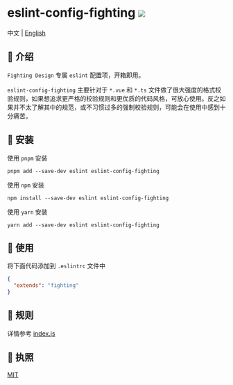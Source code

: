 # eslint-config-fighting <a href="https://www.npmjs.com/package/eslint-config-fighting"><img src="https://badgen.net/npm/v/eslint-config-fighting" /></a>

中文 | <a href="https://github.com/FightingDesign/fighting-design/blob/master/packages/eslint-config/README.en-US.md">English</a>

## 🤟 介绍

`Fighting Design` 专属 `eslint` 配置项，开箱即用。

`eslint-config-fighting` 主要针对于 `*.vue` 和 `*.ts` 文件做了很大强度的格式校验规则，如果想追求更严格的校验规则和更优质的代码风格，可放心使用。反之如果并不太了解其中的规范，或不习惯过多的强制校验规则，可能会在使用中感到十分痛苦。

## 🔑 安装

使用 `pnpm` 安装

```shell
pnpm add --save-dev eslint eslint-config-fighting
```

使用 `npm` 安装

```shell
npm install --save-dev eslint eslint-config-fighting
```

使用 `yarn` 安装

```shell
yarn add --save-dev eslint eslint-config-fighting
```

## 🐳 使用

将下面代码添加到 `.eslintrc` 文件中

```json
{
  "extends": "fighting"
}
```

## 🚧 规则

详情参考 [index.js](https://github.com/FightingDesign/fighting-design/blob/master/packages/eslint-config/index.js)

## 💬 执照

[MIT](https://github.com/FightingDesign/fighting-design/blob/master/packages/eslint-config/LICENSE)
